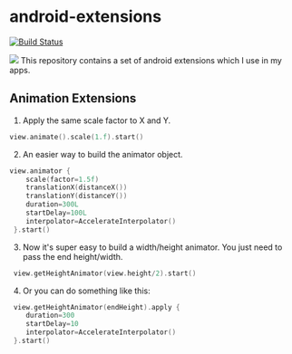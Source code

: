 # android-extensions
[![Build Status](https://travis-ci.org/vpaliyX/android-extensions.svg?branch=master)](https://travis-ci.org/vpaliyX/android-extensions)

![](https://github.com/vpaliyX/android-extensions/blob/master/art/kotlin.png)
This repository contains a set of android extensions which I use in my apps.

## Animation Extensions ##

1. Apply the same scale factor to X and Y.
```kotlin
view.animate().scale(1.f).start()
```
2. An easier way to build the animator object.
```kotlin
view.animator {
    scale(factor=1.5f)
    translationX(distanceX())
    translationY(distanceY())
    duration=300L
    startDelay=100L
    interpolator=AccelerateInterpolator()
 }.start()
```
3. Now it's super easy to build a width/height animator. 
You just need to pass the end height/width.

```kotlin
 view.getHeightAnimator(view.height/2).start()
```

4. Or you can do something like this:

```kotlin
 view.getHeightAnimator(endHeight).apply { 
    duration=300
    startDelay=10
    interpolator=AccelerateInterpolator()
 }.start()
```
